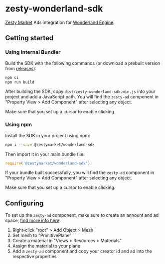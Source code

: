 # zesty-wonderland-sdk

[Zesty Market](https://zesty.market) Ads integration for [Wonderland Engine](https://wonderlandengine.com).

## Getting started

### Using Internal Bundler

Build the SDK with the following commands (or download a prebuilt version from
[releases](https://github.com/zestymarket/zesty-sdk/releases)).

```sh
npm ci
npm run build
```

After building the SDK, copy `dist/zesty-wonderland-sdk.min.js` into your project
and add a JavaScript path. You will find the `zesty-ad` component in
"Property View > Add Component" after selecting any object.

Make sure that you set up a cursor to enable clicking.

### Using npm

Install the SDK in your project using npm:

```sh
npm i --save @zestymarket/wonderland-sdk
```

Then import it in your main bundle file:

```js
require('@zestymarket/wonderland-sdk');
```

If your bundle built successfully, you will find the `zesty-ad` component in
"Property View > Add Component" after selecting any object.

Make sure that you set up a cursor to enable clicking.

## Configuring

To set up the `zesty-ad` component, make sure to create an annount and ad space,
[find more info here](https://docs.zesty.market/guides/creators).

 1. Right-click "root" > Add Object > Mesh
 2. Set mesh to "PrimitivePlane"
 3. Create a material in "Views > Resources > Materials"
 4. Assign the material to your plane
 5. Add a `zesty-ad` component and copy your creator id and ad into the respective
    properties
